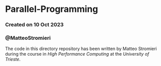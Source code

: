 # Parallel-Programming
### Created on 10 Oct 2023
### @MatteoStromieri
The code in this directory repository has been written by Matteo Stromieri during the course in _High Performance Computing_ at the _University of Trieste_.
